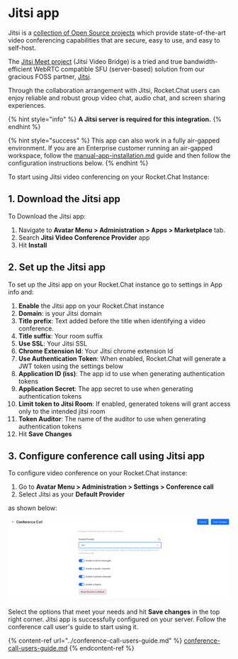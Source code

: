 # Jitsi app

Jitsi is a [collection of Open Source projects](https://jitsi.github.io/handbook/docs/architecture) which provide state-of-the-art video conferencing capabilities that are secure, easy to use, and easy to self-host.

The [Jitsi Meet project](https://jitsi.org/Projects/JitsiMeet) (Jitsi Video Bridge) is a tried and true bandwidth-efficient WebRTC compatible SFU (server-based) solution from our gracious FOSS partner, [Jitsi](https://jitsi.org).

Through the collaboration arrangement with Jitsi, Rocket.Chat users can enjoy reliable and robust group video chat, audio chat, and screen sharing experiences.

{% hint style="info" %}
**A Jitsi server is required for this integration.**
{% endhint %}

{% hint style="success" %}
This app can also work in a fully air-gapped environment. If you are an Enterprise customer running an air-gapped workspace, follow the [manual-app-installation.md](../../../setup-and-administer-rocket.chat/rocket.chat-air-gapped-deployment/manual-app-installation.md "mention") guide and then follow the configuration instructions below.
{% endhint %}

To start using Jitsi video conferencing on your Rocket.Chat Instance:

## 1. Download the Jitsi app

To Download the Jitsi app:

1. Navigate to **Avatar Menu > Administration > Apps > Marketplace** tab.
2. Search **Jitsi Video Conference Provider** app
3. Hit **Install**

## 2. Set up the Jitsi app&#x20;

To set up the Jitsi app on your Rocket.Chat instance go to settings in App info and:

1. **Enable** the Jitsi app on your Rocket.Chat instance
2. **Domain**: is your Jitsi domain
3. **Title prefix**: Text added before the title when identifying a video conference.
4. **Title suffix**: Your room suffix
5. **Use SSL**: Your Jitsi SSL
6. **Chrome Extension Id**: Your Jitsi chrome extension Id
7. **Use Authentication Token**: When enabled, Rocket.Chat will generate a JWT token using the settings below
8. **Application ID (iss)**: The app id to use when generating authentication tokens
9. **Application Secret**: The app secret to use when generating authentication tokens
10. **Limit token to Jitsi Room**: If enabled, generated tokens will grant access only to the intended jitsi room
11. **Token Auditor**: The name of the auditor to use when generating authentication tokens
12. Hit **Save Changes**

## 3. Configure conference call using Jitsi app

To configure video conference on your Rocket.Chat instance:

1. Go to **Avatar Menu > Administration > Settings >  Conference call**
2. Select Jitsi as your **Default Provider**

as shown below:

![Conference call admin settings](../../../.gitbook/assets/VideoConferenceAdminSettingsForJitsi.png)

Select the options that meet your needs and hit **Save changes** in the top right corner. Jitsi app is successfully configured on your server. Follow the conference call user's guide to start using it.

{% content-ref url="../conference-call-users-guide.md" %}
[conference-call-users-guide.md](../conference-call-users-guide.md)
{% endcontent-ref %}
